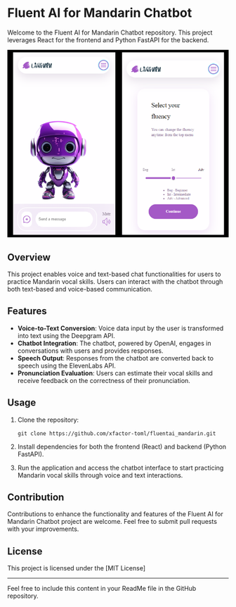 # Fluent AI for Mandarin Chatbot

Welcome to the Fluent AI for Mandarin Chatbot repository. This project leverages React for the frontend and Python FastAPI for the backend.

![FluentAI](./languru.png)

## Overview

This project enables voice and text-based chat functionalities for users to practice Mandarin vocal skills. Users can interact with the chatbot through both text-based and voice-based communication.

## Features

- **Voice-to-Text Conversion**: Voice data input by the user is transformed into text using the Deepgram API.
- **Chatbot Integration**: The chatbot, powered by OpenAI, engages in conversations with users and provides responses.
- **Speech Output**: Responses from the chatbot are converted back to speech using the ElevenLabs API.
- **Pronunciation Evaluation**: Users can estimate their vocal skills and receive feedback on the correctness of their pronunciation.

## Usage

1. Clone the repository:
   ```
   git clone https://github.com/xfactor-toml/fluentai_mandarin.git
   ```

2. Install dependencies for both the frontend (React) and backend (Python FastAPI).

3. Run the application and access the chatbot interface to start practicing Mandarin vocal skills through voice and text interactions.

## Contribution

Contributions to enhance the functionality and features of the Fluent AI for Mandarin Chatbot project are welcome. Feel free to submit pull requests with your improvements.

## License

This project is licensed under the [MIT License]

---
Feel free to include this content in your ReadMe file in the GitHub repository.
